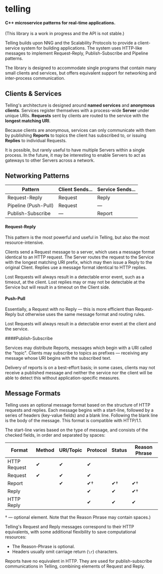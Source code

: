 # telling
#### C++ microservice patterns for real-time applications.

(This library is a work in progress and the API is not stable.)

Telling builds upon NNG and the Scalability Protocols to provide a client-service system for building applications.  The system uses HTTP-like messages to implement Request-Reply, Publish-Subscribe and Pipeline patterns.

The library is designed to accommodate single programs that contain many small clients and services, but offers equivalent support for networking and inter-process communication.

## Clients & Services

Telling's architecture is designed around **named services** and **anonymous clients**.  Services register themselves with a process-wide **Server** under unique URIs.  **Requests** sent by clients are routed to the service with the **longest matching URI**.

Because clients are anonymous, services can only communicate with them by publishing **Reports** to topics the client has subscribed to, or issuing **Replies** to individual Requests.

It is possible, but rarely useful to have multiple Servers within a single process.  In the future, it may be interesting to enable Servers to act as gateways to other Servers across a network.

## Networking Patterns

| Pattern              | Client Sends... | Service Sends... |
| -------------------- | --------------- | ---------------- |
| Request-Reply        | Request         | Reply            |
| Pipeline (Push-Pull) | Request         | —                |
| Publish-Subscribe    | —               | Report           |

#### Request-Reply

This pattern is the most powerful and useful in Telling, but also the most resource-intensive.

Clients send a Request message to a server, which uses a message format identical to an HTTP request.  The Server routes the request to the Service with the longest matching URI prefix, which may then issue a Reply to the original Client.  Replies use a message format identical to HTTP replies.

Lost Requests will always result in a detectable error event, such as a timeout, at the client.  Lost replies may or may not be detectable at the Service but will result in a timeout on the Client side.

#### Push-Pull

Essentially, a Request with no Reply — this is more efficient than Request-Reply but otherwise uses the same message format and routing rules.

Lost Requests will always result in a detectable error event at the client and the service.

####Publish-Subscribe

Services may distribute Reports, messages which begin with a URI called the "topic".  Clients may subscribe to topics as prefixes — receiving any message whose URI begins with the subscribed text.

Delivery of reports is on a best-effort basis; in some cases, clients may not receive a published message and neither the service nor the client will be able to detect this without application-specific measures.

## Message Formats

Telling uses an optional message format based on the structure of HTTP requests and replies.  Each message begins with a start-line, followed by a series of headers (key-value fields) and a blank line.  Following the blank line is the body of the message.  This format is compatible with HTTP/1.1.

The start-line varies based on the type of message, and consists of the checked fields, in order and separated by spaces:

| Format       | Method | URI/Topic | Protocol | Status | Reason Phrase |
| ------------ | ------ | --------- | -------- | ------ | ------------- |
| HTTP Request | ✔      | ✔         | ✔        |        |               |
| Request      | ✔      | ✔         | ✔        |        |               |
| Report       |        | ✔         | ✔†       | ✔†     | ✔†            |
| Reply        |        |           | ✔        | ✔      | ✔†            |
| HTTP Reply   |        |           | ✔        | ✔      | ✔             |

† — optional element.  Note that the Reason Phrase may contain spaces.)

Telling's Request and Reply messages correspond to their HTTP equivalents, with some additional flexibility to save computational resources:

* The Reason-Phrase is optional.
* Headers usually omit carriage return (`\r`) characters.

Reports have no equivalent in HTTP.  They are used for publish-subscribe communications in Telling, combining elements of Request and Reply.
